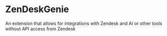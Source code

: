# ZenDeskGenie
An extension that allows for integrations with Zendesk and AI or other tools without API access from Zendesk
